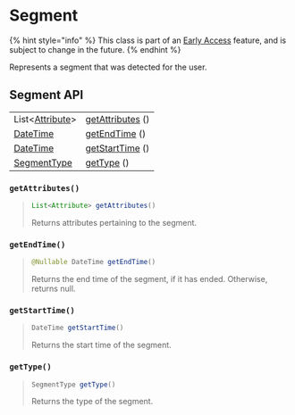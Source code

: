 # Segment

{% hint style="info" %}
This class is part of an [Early Access](../../../../appendix/feature-production-readiness.md) feature, and is subject to change in the future.
{% endhint %}

Represents a segment that was detected for the user.

## Segment API

|                                    |                                      |
| ---------------------------------- | ------------------------------------ |
| List<[Attribute](../attribute.md)> | [getAttributes](./#getattributes) () |
| [DateTime](../datetime.md)         | [getEndTime](./#getendtime) ()       |
| [DateTime](../datetime.md)         | [getStartTime](./#getstarttime) ()   |
| [SegmentType](segmenttype.md)      | [getType](./#gettype) ()             |



### `getAttributes()`

> ```java
> List<Attribute> getAttributes()
> ```
>
> Returns attributes pertaining to the segment.

### `getEndTime()`

> ```java
> @Nullable DateTime getEndTime()
> ```
>
> Returns the end time of the segment, if it has ended. Otherwise, returns null.

### `getStartTime()`

> ```java
> DateTime getStartTime()
> ```
>
> Returns the start time of the segment.

### `getType()`

> ```java
> SegmentType getType()
> ```
>
> Returns the type of the segment.
